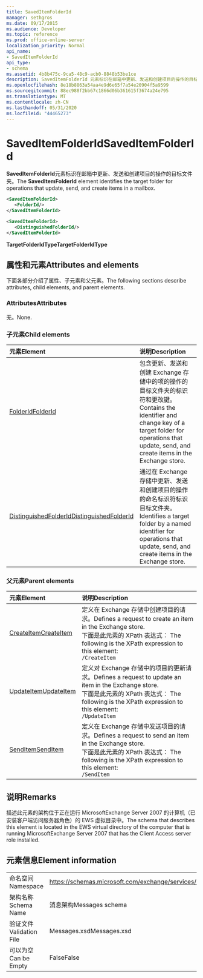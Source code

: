 ```yaml
---
title: SavedItemFolderId
manager: sethgros
ms.date: 09/17/2015
ms.audience: Developer
ms.topic: reference
ms.prod: office-online-server
localization_priority: Normal
api_name:
- SavedItemFolderId
api_type:
- schema
ms.assetid: 4b8b475c-9ca5-48c9-acb0-8848b53be1ce
description: SavedItemFolderId 元素标识在邮箱中更新、发送和创建项目的操作的目标文件夹。
ms.openlocfilehash: 8e18b8863a54aa4e9d6e65f7a54e20904f5a9599
ms.sourcegitcommit: 88ec988f2bb67c1866d06b361615f3674a24e795
ms.translationtype: MT
ms.contentlocale: zh-CN
ms.lasthandoff: 05/31/2020
ms.locfileid: "44465273"
---
```

# <a name="saveditemfolderid"></a><span data-ttu-id="0f037-103">SavedItemFolderId</span><span class="sxs-lookup"><span data-stu-id="0f037-103">SavedItemFolderId</span></span>

<span data-ttu-id="0f037-104">**SavedItemFolderId**元素标识在邮箱中更新、发送和创建项目的操作的目标文件夹。</span><span class="sxs-lookup"><span data-stu-id="0f037-104">The **SavedItemFolderId** element identifies the target folder for operations that update, send, and create items in a mailbox.</span></span> 
  
```xml
<SavedItemFolderId>
   <FolderId/>
</SavedItemFolderId>
```

```xml
<SavedItemFolderId>
   <DistinguishedFolderId/>
</SavedItemFolderId>
```

<span data-ttu-id="0f037-105">**TargetFolderIdType**</span><span class="sxs-lookup"><span data-stu-id="0f037-105">**TargetFolderIdType**</span></span>

## <a name="attributes-and-elements"></a><span data-ttu-id="0f037-106">属性和元素</span><span class="sxs-lookup"><span data-stu-id="0f037-106">Attributes and elements</span></span>

<span data-ttu-id="0f037-107">下面各部分介绍了属性、子元素和父元素。</span><span class="sxs-lookup"><span data-stu-id="0f037-107">The following sections describe attributes, child elements, and parent elements.</span></span>
  
### <a name="attributes"></a><span data-ttu-id="0f037-108">Attributes</span><span class="sxs-lookup"><span data-stu-id="0f037-108">Attributes</span></span>

<span data-ttu-id="0f037-109">无。</span><span class="sxs-lookup"><span data-stu-id="0f037-109">None.</span></span>
  
### <a name="child-elements"></a><span data-ttu-id="0f037-110">子元素</span><span class="sxs-lookup"><span data-stu-id="0f037-110">Child elements</span></span>

|<span data-ttu-id="0f037-111">**元素**</span><span class="sxs-lookup"><span data-stu-id="0f037-111">**Element**</span></span>|<span data-ttu-id="0f037-112">**说明**</span><span class="sxs-lookup"><span data-stu-id="0f037-112">**Description**</span></span>|
|:-----|:-----|
|[<span data-ttu-id="0f037-113">FolderId</span><span class="sxs-lookup"><span data-stu-id="0f037-113">FolderId</span></span>](folderid.md) <br/> |<span data-ttu-id="0f037-114">包含更新、发送和创建 Exchange 存储中的项的操作的目标文件夹的标识符和更改键。</span><span class="sxs-lookup"><span data-stu-id="0f037-114">Contains the identifier and change key of a target folder for operations that update, send, and create items in the Exchange store.</span></span>  <br/> |
|[<span data-ttu-id="0f037-115">DistinguishedFolderId</span><span class="sxs-lookup"><span data-stu-id="0f037-115">DistinguishedFolderId</span></span>](distinguishedfolderid.md) <br/> |<span data-ttu-id="0f037-116">通过在 Exchange 存储中更新、发送和创建项目的操作的命名标识符标识目标文件夹。</span><span class="sxs-lookup"><span data-stu-id="0f037-116">Identifies a target folder by a named identifier for operations that update, send, and create items in the Exchange store.</span></span>  <br/> |
   
### <a name="parent-elements"></a><span data-ttu-id="0f037-117">父元素</span><span class="sxs-lookup"><span data-stu-id="0f037-117">Parent elements</span></span>

|<span data-ttu-id="0f037-118">**元素**</span><span class="sxs-lookup"><span data-stu-id="0f037-118">**Element**</span></span>|<span data-ttu-id="0f037-119">**说明**</span><span class="sxs-lookup"><span data-stu-id="0f037-119">**Description**</span></span>|
|:-----|:-----|
|[<span data-ttu-id="0f037-120">CreateItem</span><span class="sxs-lookup"><span data-stu-id="0f037-120">CreateItem</span></span>](createitem.md) <br/> |<span data-ttu-id="0f037-121">定义在 Exchange 存储中创建项目的请求。</span><span class="sxs-lookup"><span data-stu-id="0f037-121">Defines a request to create an item in the Exchange store.</span></span>  <br/> <span data-ttu-id="0f037-122">下面是此元素的 XPath 表达式： </span><span class="sxs-lookup"><span data-stu-id="0f037-122">The following is the XPath expression to this element:</span></span>  <br/>  `/CreateItem` <br/> |
|[<span data-ttu-id="0f037-123">UpdateItem</span><span class="sxs-lookup"><span data-stu-id="0f037-123">UpdateItem</span></span>](updateitem.md) <br/> |<span data-ttu-id="0f037-124">定义对 Exchange 存储中的项目的更新请求。</span><span class="sxs-lookup"><span data-stu-id="0f037-124">Defines a request to update an item in the Exchange store.</span></span>  <br/> <span data-ttu-id="0f037-125">下面是此元素的 XPath 表达式： </span><span class="sxs-lookup"><span data-stu-id="0f037-125">The following is the XPath expression to this element:</span></span>  <br/>  `/UpdateItem` <br/> |
|[<span data-ttu-id="0f037-126">SendItem</span><span class="sxs-lookup"><span data-stu-id="0f037-126">SendItem</span></span>](senditem.md) <br/> |<span data-ttu-id="0f037-127">定义在 Exchange 存储中发送项目的请求。</span><span class="sxs-lookup"><span data-stu-id="0f037-127">Defines a request to send an item in the Exchange store.</span></span>  <br/> <span data-ttu-id="0f037-128">下面是此元素的 XPath 表达式： </span><span class="sxs-lookup"><span data-stu-id="0f037-128">The following is the XPath expression to this element:</span></span>  <br/>  `/SendItem` <br/> |
   
## <a name="remarks"></a><span data-ttu-id="0f037-129">说明</span><span class="sxs-lookup"><span data-stu-id="0f037-129">Remarks</span></span>

<span data-ttu-id="0f037-130">描述此元素的架构位于正在运行 MicrosoftExchange Server 2007 的计算机（已安装客户端访问服务器角色）的 EWS 虚拟目录中。</span><span class="sxs-lookup"><span data-stu-id="0f037-130">The schema that describes this element is located in the EWS virtual directory of the computer that is running MicrosoftExchange Server 2007 that has the Client Access server role installed.</span></span>
  
## <a name="element-information"></a><span data-ttu-id="0f037-131">元素信息</span><span class="sxs-lookup"><span data-stu-id="0f037-131">Element information</span></span>

|||
|:-----|:-----|
|<span data-ttu-id="0f037-132">命名空间</span><span class="sxs-lookup"><span data-stu-id="0f037-132">Namespace</span></span>  <br/> |https://schemas.microsoft.com/exchange/services/2006/messages  <br/> |
|<span data-ttu-id="0f037-133">架构名称</span><span class="sxs-lookup"><span data-stu-id="0f037-133">Schema Name</span></span>  <br/> |<span data-ttu-id="0f037-134">消息架构</span><span class="sxs-lookup"><span data-stu-id="0f037-134">Messages schema</span></span>  <br/> |
|<span data-ttu-id="0f037-135">验证文件</span><span class="sxs-lookup"><span data-stu-id="0f037-135">Validation File</span></span>  <br/> |<span data-ttu-id="0f037-136">Messages.xsd</span><span class="sxs-lookup"><span data-stu-id="0f037-136">Messages.xsd</span></span>  <br/> |
|<span data-ttu-id="0f037-137">可以为空</span><span class="sxs-lookup"><span data-stu-id="0f037-137">Can be Empty</span></span>  <br/> |<span data-ttu-id="0f037-138">False</span><span class="sxs-lookup"><span data-stu-id="0f037-138">False</span></span>  <br/> |
   

